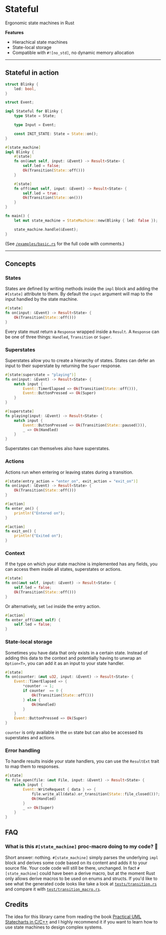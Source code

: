 # Stateful

Ergonomic state machines in Rust

**Features**

- Hierachical state machines
- State-local storage
- Compatible with `#![no_std]`, no dynamic memory allocation

---

## Stateful in action

```rust
struct Blinky {
    led: bool,
}

struct Event;

impl Stateful for Blinky {
    type State = State;

    type Input = Event;

    const INIT_STATE: State = State::on();
}

#[state_machine]
impl Blinky {
    #[state]
    fn on(&mut self, input: &Event) -> Result<State> {
        self.led = false;
        Ok(Transition(State::off()))
    }

    #[state]
    fn off(&mut self, input: &Event) -> Result<State> {
        self.led = true;
        Ok(Transition(State::on()))
    }
}

fn main() {
    let mut state_machine = StateMachine::new(Blinky { led: false });

    state_machine.handle(&Event);
}
```
(See [`/examples/basic.rs`](examples/basic.rs) for the full code with comments.)

---

## Concepts

### States

States are defined by writing methods inside the `impl` block and adding the `#[state]` attribute to them. By default the `input` argument will map to the input handled by the state machine.

```rust
#[state]
fn on(input: &Event) -> Result<State> {
    Ok(Transition(State::off()))
}
```

Every state must return a `Response` wrapped inside a `Result`. A `Response` can be one of three things: `Handled`, `Transition` or `Super`.


### Superstates

Superstates allow you to create a hierarchy of states. States can defer an input to their superstate by returning the `Super` response.

```rust
#[state(superstate = "playing")]
fn on(input: &Event) -> Result<State> {
    match input {
        Event::TimerElapsed => Ok(Transition(State::off())),
        Event::ButtonPressed => Ok(Super)
    }
}

#[superstate]
fn playing(input: &Event) -> Result<State> {
    match input {
        Event::ButtonPressed => Ok(Transition(State::paused())),
        _ => Ok(Handled)
    }
}
```

Superstates can themselves also have superstates.

### Actions

Actions run when entering or leaving states during a transition.

```rust
#[state(entry_action = "enter_on", exit_action = "exit_on")]
fn on(input: &Event) -> Result<State> {
    Ok(Transition(State::off()))
}

#[action]
fn enter_on() {
    println!("Entered on");
}

#[action]
fn exit_on() {
    println!("Exited on");
}
```

### Context

If the type on which your state machine is implemented has any fields, you can access them inside all states, superstates or actions.

```rust
#[state]
fn on(&mut self, input: &Event) -> Result<State> {
    self.led = false;
    Ok(Transition(State::off()))
}
```

Or alternatively, set `led` inside the entry action.

```rust
#[action]
fn enter_off(&mut self) {
    self.led = false;
}
```

### State-local storage

Sometimes you have data that only exists in a certain state. Instead of adding this data to the context and potentially having to unwrap an `Option<T>`, you can add it as an input to your state handler.

```rust
#[state]
fn on(counter: &mut u32, input: &Event) -> Result<State> {
    Event::TimerElapsed => {
        *counter -= 1;
        if counter  == 0 {
            Ok(Transition(State::off()))
        } else {
            Ok(Handled)
        }
    }
    Event::ButtonPressed => Ok(Super)
}
```

`counter` is only available in the `on` state but can also be accessed its superstates and actions.

### Error handling

To handle results inside your state handlers, you can use the `ResultExt` trait to map them to responses.

```rust
#[state]
fn file_open(file: &mut File, input: &Event) -> Result<State> {
    match input {
        Event::WriteRequest { data } => {
            file.write_all(data).or_transition(State::file_closed())?;
            Ok(Handled)
        }
        _ => Ok(Super)
    }
}
```


## FAQ

### **What is this `#[state_machine]` proc-macro doing to my code? 🤨**

Short answer: nothing. `#[state_machine]` simply parses the underlying `impl` block and derives some code based on its content and adds it to your source file. Your code code will still be there, unchanged. In fact `#[state_machine]` could have been a derive macro, but at the moment Rust only allows derive macros to be used on enums and structs. If you'd like to see what the generated code looks like take a look at [`tests/transition.rs`](./tests/transition.rs) and compare it with [`test/transition_macro.rs`](./tests/transition_macro.rs).

## Credits

The idea for this library came from reading the book [Practical UML Statecharts in C/C++](https://www.state-machine.com/doc/PSiCC2.pdf) and I highly recommend it if you want to learn how to use state machines to design complex systems.
